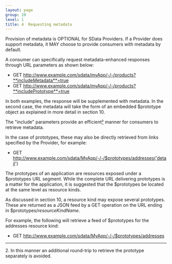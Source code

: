 ```yaml
---
layout: page
group: 20
level: 1
title: 4  Requesting metadata
---
```


Provision of metadata is OPTIONAL for SData Providers.  If a Provider does support metadata, it MAY 
choose to provide consumers with metadata by default.

A consumer can specifically request metadata-enhanced responses through URL parameters as shown 
below:

*  GET http://www.example.com/sdata/myApp/-/-/products?**includeMetadata**=true 
*  GET http://www.example.com/sdata/myApp/-/-/products?**includePrototype**=true 

In both examples, the response will be supplemented with metadata. In the second case, the metadata 
will take the form of an embedded $prototype object as explained in more detail in section 10.

The "include" parameters provide an efficient[&sup2;](#2) manner for consumers to retrieve metadata.

In the case of prototypes, these may also be directly retrieved from links specified by the Provider, for 
example:

*  GET http://www.example.com/sdata/MyApp/-/-/$prototypes/addresses('detail')

The prototypes of an application are resources exposed under a $prototypes URL segment.  While the 
complete URL delivering prototypes is a matter for the application, it is suggested that the $prototypes
be located at the same level as resource kinds.

As discussed in section 10, a resource kind may expose several prototypes.  These are returned as a JSON 
feed by a GET operation on the URL ending in $prototypes/*resourceKindName*.

For example, the following will retrieve a feed of $prototypes for the addresses resource kind:   

*  GET http://www.example.com/sdata/MyApp/-/-/$prototypes/addresses

***
<a name="2">2</a>. In this manner an additional round-trip to retrieve the prototype separately is avoided. 